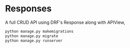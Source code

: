 # Responses

A full CRUD API using DRF's Response along with APIView,

```bash
python manage.py makemigrations
python manage.py migrate
python manage.py runserver
```

